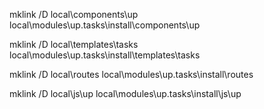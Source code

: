 mklink /D local\components\up local\modules\up.tasks\install\components\up

mklink /D local\templates\tasks local\modules\up.tasks\install\templates\tasks

mklink /D local\routes local\modules\up.tasks\install\routes

mklink /D local\js\up local\modules\up.tasks\install\js\up